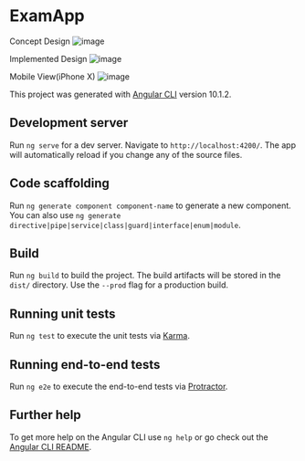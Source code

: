 # ExamApp

Concept Design
![image](https://user-images.githubusercontent.com/57745687/113750361-5544f280-9728-11eb-8240-826080cc4fae.png)

Implemented Design
![image](https://user-images.githubusercontent.com/57745687/113750429-63930e80-9728-11eb-9d4b-e40f113cf968.png)

Mobile View(iPhone X)
![image](https://user-images.githubusercontent.com/57745687/113750524-8ae9db80-9728-11eb-9a4b-68ff279650a6.png)


This project was generated with [Angular CLI](https://github.com/angular/angular-cli) version 10.1.2.

## Development server

Run `ng serve` for a dev server. Navigate to `http://localhost:4200/`. The app will automatically reload if you change any of the source files.

## Code scaffolding

Run `ng generate component component-name` to generate a new component. You can also use `ng generate directive|pipe|service|class|guard|interface|enum|module`.

## Build

Run `ng build` to build the project. The build artifacts will be stored in the `dist/` directory. Use the `--prod` flag for a production build.

## Running unit tests

Run `ng test` to execute the unit tests via [Karma](https://karma-runner.github.io).

## Running end-to-end tests

Run `ng e2e` to execute the end-to-end tests via [Protractor](http://www.protractortest.org/).

## Further help

To get more help on the Angular CLI use `ng help` or go check out the [Angular CLI README](https://github.com/angular/angular-cli/blob/master/README.md).
